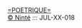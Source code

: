 
[=POETRIQUE=](http://instagram.com/poetrique)  
[&copy; Ninté](http://twitter.com/Usheninte) ::: JUL-XX-018  